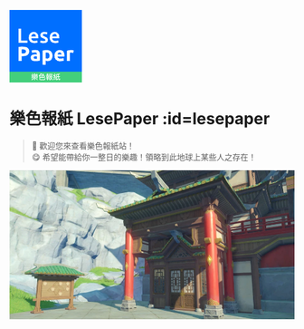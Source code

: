 ![logo](images/icon.png)

# 樂色報紙 LesePaper :id=lesepaper

> 👻 歡迎您來查看樂色報紙站！<br>
> 😋 希望能帶給你一整日的樂趣！領略到此地球上某些人之存在！<br>

![](images/wst.png)
